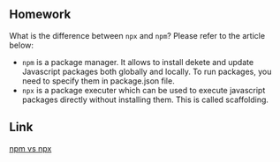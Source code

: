 ## Homework

What is the difference between `npx` and `npm`? Please refer to the article below:

- `npm` is a package manager. It allows to install dekete and update Javascript packages both globally and locally. To run packages, you need to specify them in package.json file.  
- `npx` is a package executer which can be used to execute javascript packages directly without installing them. This is called scaffolding. 

## Link
[npm vs npx](https://www.freecodecamp.org/news/npm-vs-npx-whats-the-difference/)



